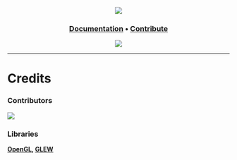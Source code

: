 

<div
  align=center
  items=center
>

![][evil]

<h3>
<a href="" >Documentation</a>
<span> • </span>
<a href="" >Contribute</a>
</h3>

![][license-badge]

</div>

---

# Credits

### Contributors
<a href="https://github.com/g-sd/evil/graphs/contributors">
  <img src="https://contrib.rocks/image?repo=g-sd/evil" />
</a>

### Libraries
**[OpenGL][open-gl], [GLEW][glew]**

[evil]: https://static.wixstatic.com/media/dc3006_1ec6dff8d4d247c1ba488031a891333e~mv2.png/v1/fill/w_350,h_200,al_c,lg_1,q_90,enc_auto/logo.png
[g-sd]: https://avatars.githubusercontent.com/u/96849112?s=400&u=5f03427817576fb8a23c9d59e34c1a5c34dbddd6&v=4

[license-badge]: https://img.shields.io/github/license/g-sd/sumo?style=flat-square

[open-gl]: https://www.opengl.org/
[glew]: https://glew.sourceforge.net/
